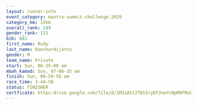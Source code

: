 ```yaml
---
layout: runner-info 
event_category: mantra-summit-challenge-2019 
category_km: 15km 
overall_rank: 149
gender_rank: 113
bib: 881
first_name: Rudy
last_name: Koeshardijanto
gender: M
team_name: Private
start: Sun, 06-15-00 am
mbah_kamad: Sun, 07-08-35 am
finish: Sun, 09-59-58 am
race_time: 3-44-58
status: FINISHER
certficate: https:drive.google.com/file/d/1M3iASt2TDSIryDfJxeYcNpM8FRekadAT/view?usp=sharing
---
```

